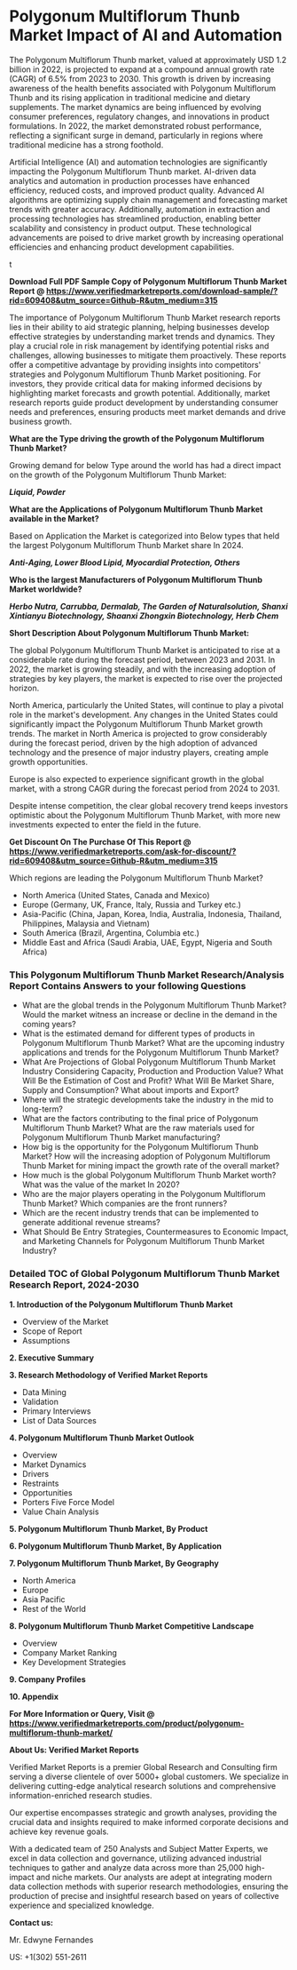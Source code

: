 <meta name="title" content="Global  Polygonum Multiflorum Thunb Market Impact of AI and Automation"><meta name="description" content="  The Polygonum Multiflorum Thunb market, valued at approximately USD 1.2 billion in 2022, is projected to expand at a compound annual growth rate (CAGR) of 6.5% from "><meta name="title" content=" Polygonum Multiflorum Thunb Market Size, Share, Scope, Trends, Growth, Opportunities, Analysis, Forecast"> <h1>Polygonum Multiflorum Thunb Market Impact of AI and Automation</h1> <p>The Polygonum Multiflorum Thunb market, valued at approximately USD 1.2 billion in 2022, is projected to expand at a compound annual growth rate (CAGR) of 6.5% from 2023 to 2030. This growth is driven by increasing awareness of the health benefits associated with Polygonum Multiflorum Thunb and its rising application in traditional medicine and dietary supplements. The market dynamics are being influenced by evolving consumer preferences, regulatory changes, and innovations in product formulations. In 2022, the market demonstrated robust performance, reflecting a significant surge in demand, particularly in regions where traditional medicine has a strong foothold.</p> <p>Artificial Intelligence (AI) and automation technologies are significantly impacting the Polygonum Multiflorum Thunb market. AI-driven data analytics and automation in production processes have enhanced efficiency, reduced costs, and improved product quality. Advanced AI algorithms are optimizing supply chain management and forecasting market trends with greater accuracy. Additionally, automation in extraction and processing technologies has streamlined production, enabling better scalability and consistency in product output. These technological advancements are poised to drive market growth by increasing operational efficiencies and enhancing product development capabilities.</p> t</p><p id="" class=""><strong>Download Full PDF Sample Copy of Polygonum Multiflorum Thunb Market Report @ <a href="https://www.verifiedmarketreports.com/download-sample/?rid=609408&utm_source=Github-R&utm_medium=315" target="_blank">https://www.verifiedmarketreports.com/download-sample/?rid=609408&utm_source=Github-R&utm_medium=315</a></strong></p><p>The importance of&nbsp;Polygonum Multiflorum Thunb Market research reports lies in their ability to aid strategic planning, helping businesses develop effective strategies by understanding market trends and dynamics. They play a crucial role in risk management by identifying potential risks and challenges, allowing businesses to mitigate them proactively. These reports offer a competitive advantage by providing insights into competitors' strategies and Polygonum Multiflorum Thunb Market positioning. For investors, they provide critical data for making informed decisions by highlighting market forecasts and growth potential. Additionally, market research reports guide product development by understanding consumer needs and preferences, ensuring products meet market demands and drive business growth.</p><p><strong>What are the&nbsp;Type driving the growth of the Polygonum Multiflorum Thunb Market?</strong></p><p id="" class="">Growing demand for below Type around the world has had a direct impact on the growth of the Polygonum Multiflorum Thunb Market:</p><em><strong>Liquid, Powder</strong></em></p><strong>What are the&nbsp;Applications&nbsp;of Polygonum Multiflorum Thunb Market available in the Market?</strong></p><p id="" class="">Based on Application the Market is categorized into Below types that held the largest Polygonum Multiflorum Thunb Market share In 2024.</p><em><strong>Anti-Aging, Lower Blood Lipid, Myocardial Protection, Others</strong></em></p><strong>Who is the largest Manufacturers of Polygonum Multiflorum Thunb Market worldwide?</strong></p><p><em><strong>Herbo Nutra, Carrubba, Dermalab, The Garden of Naturalsolution, Shanxi Xintianyu Biotechnology, Shaanxi Zhongxin Biotechnology, Herb Chem</strong></em></p><p id="" class=""><strong>Short Description About Polygonum Multiflorum Thunb Market:</strong></p><p>The global Polygonum Multiflorum Thunb Market is anticipated to rise at a considerable rate during the forecast period, between 2023 and 2031. In 2022, the market is growing steadily, and with the increasing adoption of strategies by key players, the market is expected to rise over the projected horizon.</p><p>North America, particularly the United States, will continue to play a pivotal role in the market's development. Any changes in the United States could significantly impact the Polygonum Multiflorum Thunb Market growth trends. The market in North America is projected to grow considerably during the forecast period, driven by the high adoption of advanced technology and the presence of major industry players, creating ample growth opportunities.</p><p>Europe is also expected to experience significant growth in the global market, with a strong CAGR during the forecast period from 2024 to 2031.</p><p>Despite intense competition, the clear global recovery trend keeps investors optimistic about the Polygonum Multiflorum Thunb Market, with more new investments expected to enter the field in the future.</p><p id="" class=""><strong>Get Discount On The Purchase Of This Report @ <a href="https://www.verifiedmarketreports.com/ask-for-discount/?rid=609408&utm_source=Github-R&utm_medium=315" target="_blank">https://www.verifiedmarketreports.com/ask-for-discount/?rid=609408&utm_source=Github-R&utm_medium=315</a></strong></p>Which regions are leading the Polygonum Multiflorum Thunb Market?</p><ul><li>North America (United States, Canada and Mexico)</li><li>Europe (Germany, UK, France, Italy, Russia and Turkey etc.)</li><li>Asia-Pacific (China, Japan, Korea, India, Australia, Indonesia, Thailand, Philippines, Malaysia and Vietnam)</li><li>South America (Brazil, Argentina, Columbia etc.)</li><li>Middle East and Africa (Saudi Arabia, UAE, Egypt, Nigeria and South Africa)</li></ul><h3 id="" class="">This Polygonum Multiflorum Thunb Market Research/Analysis Report Contains Answers to your following Questions</h3><ul><li>What are the global trends in the Polygonum Multiflorum Thunb Market? Would the market witness an increase or decline in the demand in the coming years?</li><li>What is the estimated demand for different types of products in Polygonum Multiflorum Thunb Market? What are the upcoming industry applications and trends for the Polygonum Multiflorum Thunb Market?</li><li>What Are Projections of Global Polygonum Multiflorum Thunb Market Industry Considering Capacity, Production and Production Value? What Will Be the Estimation of Cost and Profit? What Will Be Market Share, Supply and Consumption? What about imports and Export?</li><li>Where will the strategic developments take the industry in the mid to long-term?</li><li>What are the factors contributing to the final price of Polygonum Multiflorum Thunb Market? What are the raw materials used for Polygonum Multiflorum Thunb Market manufacturing?</li><li>How big is the opportunity for the Polygonum Multiflorum Thunb Market? How will the increasing adoption of Polygonum Multiflorum Thunb Market for mining impact the growth rate of the overall market?</li><li>How much is the global Polygonum Multiflorum Thunb Market worth? What was the value of the market In 2020?</li><li>Who are the major players operating in the Polygonum Multiflorum Thunb Market? Which companies are the front runners?</li><li>Which are the recent industry trends that can be implemented to generate additional revenue streams?</li><li>What Should Be Entry Strategies, Countermeasures to Economic Impact, and Marketing Channels for Polygonum Multiflorum Thunb Market Industry?</li></ul><h3 id="" class="">Detailed TOC of Global Polygonum Multiflorum Thunb Market Research Report, 2024-2030</h3><p id="" class=""><strong>1. Introduction of the Polygonum Multiflorum Thunb Market</strong></p><ul><li>Overview of the Market</li><li>Scope of Report</li><li>Assumptions</li></ul><p id="" class=""><strong>2. Executive Summary</strong></p><p id="" class=""><strong>3. Research Methodology of Verified Market Reports</strong></p><ul><li>Data Mining</li><li>Validation</li><li>Primary Interviews</li><li>List of Data Sources</li></ul><p id="" class=""><strong>4. Polygonum Multiflorum Thunb Market Outlook</strong></p><ul><li>Overview</li><li>Market Dynamics</li><li>Drivers</li><li>Restraints</li><li>Opportunities</li><li>Porters Five Force Model</li><li>Value Chain Analysis</li></ul><p id="" class=""><strong>5. Polygonum Multiflorum Thunb Market, By Product</strong></p><p id="" class=""><strong>6. Polygonum Multiflorum Thunb Market, By Application</strong></p><p id="" class=""><strong>7. Polygonum Multiflorum Thunb Market, By Geography</strong></p><ul><li>North America</li><li>Europe</li><li>Asia Pacific</li><li>Rest of the World</li></ul><p id="" class=""><strong>8. Polygonum Multiflorum Thunb Market Competitive Landscape</strong></p><ul><li>Overview</li><li>Company Market Ranking</li><li>Key Development Strategies</li></ul><p id="" class=""><strong>9. Company Profiles</strong></p><p id="" class=""><strong>10. Appendix</strong></p><p id="" class=""><strong>For More Information or Query, Visit @ <a href="https://www.verifiedmarketreports.com/product/polygonum-multiflorum-thunb-market/" target="_blank">https://www.verifiedmarketreports.com/product/polygonum-multiflorum-thunb-market/</a></strong></p><p id="" class=""><strong>About Us: Verified Market Reports</strong></p><p id="" class="">Verified Market Reports is a premier Global Research and Consulting firm serving a diverse clientele of over 5000+ global customers. We specialize in delivering cutting-edge analytical research solutions and comprehensive information-enriched research studies.</p><p id="" class="">Our expertise encompasses strategic and growth analyses, providing the crucial data and insights required to make informed corporate decisions and achieve key revenue goals.</p><p id="" class="">With a dedicated team of 250 Analysts and Subject Matter Experts, we excel in data collection and governance, utilizing advanced industrial techniques to gather and analyze data across more than 25,000 high-impact and niche markets. Our analysts are adept at integrating modern data collection methods with superior research methodologies, ensuring the production of precise and insightful research based on years of collective experience and specialized knowledge.</p><p id="" class=""><strong>Contact us:</strong></p><p id="" class="">Mr. Edwyne Fernandes</p><p id="" class="">US: +1(302) 551-2611</p>